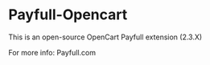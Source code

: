 # Payfull-Opencart
This is an open-source OpenCart Payfull extension (2.3.X)

For more info: 
Payfull.com
